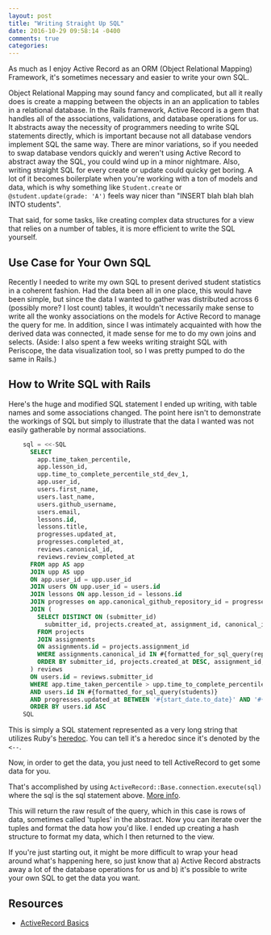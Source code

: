 ```yaml
---
layout: post
title: "Writing Straight Up SQL"
date: 2016-10-29 09:58:14 -0400
comments: true
categories: 
---
```


As much as I enjoy Active Record as an ORM (Object Relational Mapping) Framework, it's sometimes necessary and easier to write your own SQL.

Object Relational Mapping may sound fancy and complicated, but all it really
does is create a mapping between the objects in an an application to tables
in a relational database. In the Rails framework, Active Record is a gem
that handles all of the associations, validations, and database operations
for us. It abstracts away the necessity of programmers needing to write SQL
  statements directly, which is important because not all database vendors
  implement SQL the same way. There are minor variations, so if you needed
  to swap database vendors quickly and weren't using Active Record to
  abstract away the SQL, you could wind up in a minor nightmare. Also,
  writing straight SQL for every create or update could quicky get boring. A
  lot of it becomes boilerplate when you're working with a ton of models and
  data, which is why something like `Student.create`
  or `@student.update(grade: 'A')` feels way nicer than "INSERT blah blah blah
  INTO students". 

That said, for some tasks, like creating complex data structures for a view that
relies on a number of tables, it is more efficient to write the SQL
yourself.

## Use Case for Your Own SQL
Recently I needed to write my own SQL to present derived student statistics
in a coherent fashion. Had the data been all in one place, this would have
been simple, but since the data I wanted to gather was distributed across 6 (possibly more? I lost count)
tables, 
it wouldn't necessarily make sense to write all the wonky associations
on the models for Active Record to manage the query for me. In addition,
since I was intimately acquainted with how the derived data was connected,
it made sense for me to do my own joins and selects. (Aside: I also spent a
few weeks writing straight SQL with Periscope, the data visualization tool,
so I was pretty pumped to do the same in Rails.)

<!-- more --> 

## How to Write SQL with Rails
Here's the huge and modified SQL statement I ended up writing, with table names and some associations changed. The point here isn't to demonstrate the workings of SQL but simply to illustrate that the data I wanted was not easily gatherable by normal associations. 
``` sql
    sql = <<-SQL
      SELECT
        app.time_taken_percentile,
        app.lesson_id,
        upp.time_to_complete_percentile_std_dev_1,
        app.user_id,
        users.first_name,
        users.last_name,
        users.github_username,
        users.email,
        lessons.id,
        lessons.title,
        progresses.updated_at,
        progresses.completed_at,
        reviews.canonical_id,
        reviews.review_completed_at
      FROM app AS app
      JOIN upp AS upp
      ON app.user_id = upp.user_id
      JOIN users ON upp.user_id = users.id
      JOIN lessons ON app.lesson_id = lessons.id
      JOIN progresses on app.canonical_github_repository_id = progresses.github_repository_id AND users.id = progresses.user_id
      JOIN (
        SELECT DISTINCT ON (submitter_id)
          submitter_id, projects.created_at, assignment_id, canonical_id, projects.completed_at as review_completed_at
        FROM projects
        JOIN assignments
        ON assignments.id = projects.assignment_id
        WHERE assignments.canonical_id IN #{formatted_for_sql_query(repositories)}
        ORDER BY submitter_id, projects.created_at DESC, assignment_id, canonical_id, projects.completed_at
      ) reviews
      ON users.id = reviews.submitter_id
      WHERE app.time_taken_percentile > upp.time_to_complete_percentile_std_dev_1
      AND users.id IN #{formatted_for_sql_query(students)}
      AND progresses.updated_at BETWEEN '#{start_date.to_date}' AND '#{end_date.to_date}'
      ORDER BY users.id ASC
    SQL
```
This is simply a SQL statement represented as a very long string that utilizes Ruby's [heredoc](https://en.wikibooks.org/wiki/Ruby_Programming/Here_documents). You can tell it's a heredoc since it's denoted by the ```<--```.

Now, in order to get the data, you just need to tell ActiveRecord to get some data for you.

That's accomplished by using `ActiveRecord::Base.connection.execute(sql)` where the sql is the sql statement above. [More info](http://api.rubyonrails.org/classes/ActiveRecord/ConnectionAdapters/DatabaseStatements.html#method-i-execute).

This will return the raw result of the query, which in this case is rows of data, sometimes called 'tuples' in the abstract. Now you can iterate over the tuples and format the data how you'd like. I ended up creating a hash structure to format my data, which I then returned to the view. 

If you're just starting out, it might be more difficult to wrap your head around what's happening here, so just know that a) Active Record abstracts away a lot of the database operations for us and b) it's possible to write your own SQL to get the data you want.

## Resources
- [ActiveRecord Basics](http://guides.rubyonrails.org/active_record_basics.html)
